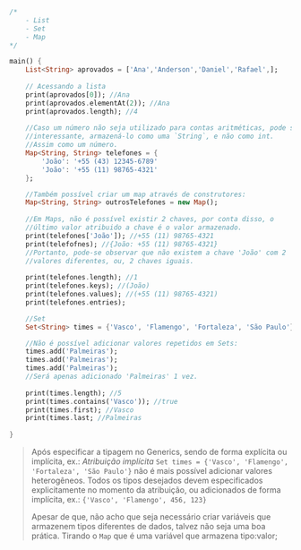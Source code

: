 ```Dart
/*
	- List
	- Set
	- Map
*/

main() {
	List<String> aprovados = ['Ana','Anderson','Daniel','Rafael',];
	
	// Acessando a lista	
	print(aprovados[0]); //Ana
	print(aprovados.elementAt(2)); //Ana
	print(aprovados.length); //4
	
	//Caso um número não seja utilizado para contas aritméticas, pode ser
	//interessante, armazená-lo como uma `String`, e não como int.
	//Assim como um número.
	Map<String, String> telefones = {
		'João': '+55 (43) 12345-6789'
		'João': '+55 (11) 98765-4321'	
	};

	//Também possível criar um map através de construtores:
	Map<String, String> outrosTelefones = new Map();
	
	//Em Maps, não é possível existir 2 chaves, por conta disso, o 
	//último valor atribuido a chave é o valor armazenado.	
	print(telefones['João']); //+55 (11) 98765-4321
	print(telefofnes); //{João: +55 (11) 98765-4321}
	//Portanto, pode-se observar que não existem a chave 'João' com 2 
	//valores diferentes, ou, 2 chaves iguais.
	
	print(telefones.length); //1
	print(telefones.keys); //(João)
	print(telefones.values); //(+55 (11) 98765-4321)
	print(telefones.entries);

	//Set
	Set<String> times = {'Vasco', 'Flamengo', 'Fortaleza', 'São Paulo'};	

	//Não é possível adicionar valores repetidos em Sets:
	times.add('Palmeiras');
	times.add('Palmeiras');
	times.add('Palmeiras');
	//Será apenas adicionado 'Palmeiras' 1 vez.
	
	print(times.length); //5
	print(times.contains('Vasco')); //true
	print(times.first); //Vasco
	print(times.last; //Palmeiras
	
}
```
> Após especificar a tipagem no Generics, sendo de forma explícita ou implícita, ex.:
	_Atribuição implícita_
> `Set times = {'Vasco', 'Flamengo', 'Fortaleza', 'São Paulo'}`
> não é mais possível adicionar valores heterogêneos.
> Todos os tipos desejados devem especificados explicitamente no momento da atribuição, ou adicionados de forma implícita, ex.: `{'Vasco', 'Flamengo', 456, 123}`  
>
> Apesar de que, não acho que seja necessário criar variáveis que armazenem tipos diferentes de dados, talvez não seja uma boa prática.
> Tirando o `Map` que é uma variável que armazena tipo:valor;



















